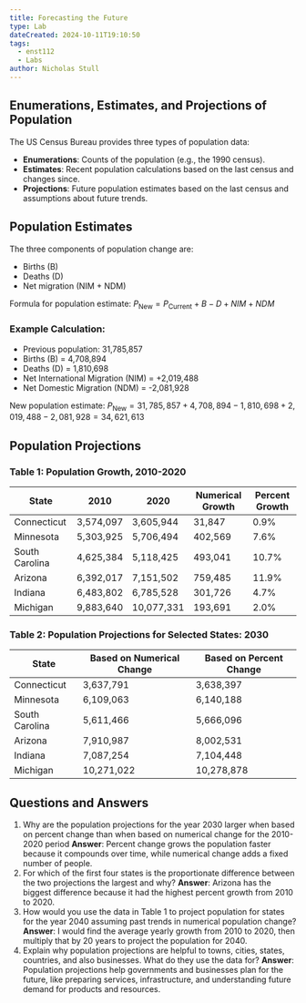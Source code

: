 ```yaml
---
title: Forecasting the Future
type: Lab
dateCreated: 2024-10-11T19:10:50
tags:
  - enst112
  - Labs
author: Nicholas Stull
---
```


## Enumerations, Estimates, and Projections of Population
The US Census Bureau provides three types of population data:

- **Enumerations**: Counts of the population (e.g., the 1990 census).
- **Estimates**: Recent population calculations based on the last census and changes since.
- **Projections**: Future population estimates based on the last census and assumptions about future trends.

## Population Estimates
The three components of population change are:
- Births (B)
- Deaths (D)
- Net migration (NIM + NDM)

Formula for population estimate: $P_{\text{New}} = P_{\text{Current}} + B - D + NIM + NDM$

### Example Calculation:
- Previous population: 31,785,857
- Births (B) = 4,708,894
- Deaths (D) = 1,810,698
- Net International Migration (NIM) = +2,019,488
- Net Domestic Migration (NDM) = -2,081,928

New population estimate: $P_{\text{New}} = 31,785,857 + 4,708,894 - 1,810,698 + 2,019,488 - 2,081,928 = 34,621,613$
## Population Projections

### Table 1: Population Growth, 2010-2020

| State         | 2010        | 2020        | Numerical Growth | Percent Growth |
|---------------|-------------|-------------|------------------|----------------|
| Connecticut   | 3,574,097   | 3,605,944   | 31,847           | 0.9%           |
| Minnesota     | 5,303,925   | 5,706,494   | 402,569          | 7.6%           |
| South Carolina| 4,625,384   | 5,118,425   | 493,041          | 10.7%          |
| Arizona       | 6,392,017   | 7,151,502   | 759,485          | 11.9%          |
| Indiana       | 6,483,802   | 6,785,528   | 301,726          | 4.7%           |
| Michigan      | 9,883,640   | 10,077,331  | 193,691          | 2.0%           |

### Table 2: Population Projections for Selected States: 2030

| State         | Based on Numerical Change | Based on Percent Change |
|---------------|---------------------------|-------------------------|
| Connecticut   | 3,637,791                 | 3,638,397               |
| Minnesota     | 6,109,063                 | 6,140,188               |
| South Carolina| 5,611,466                 | 5,666,096               |
| Arizona       | 7,910,987                 | 8,002,531               |
| Indiana       | 7,087,254                 | 7,104,448               |
| Michigan      | 10,271,022                | 10,278,878              |

## Questions and Answers

1. Why are the population projections for the year 2030 larger when based on percent change than when based on numerical change for the 2010-2020 period
	**Answer**: Percent change grows the population faster because it compounds over time, while numerical change adds a fixed number of people.
2. For which of the first four states is the proportionate difference between the two projections the largest and why?
	**Answer**: Arizona has the biggest difference because it had the highest percent growth from 2010 to 2020.
3. How would you use the data in Table 1 to project population for states for the year 2040 assuming past trends in numerical population change?
	**Answer**: I would find the average yearly growth from 2010 to 2020, then multiply that by 20 years to project the population for 2040.
4. Explain why population projections are helpful to towns, cities, states, countries, and also businesses. What do they use the data for?
	**Answer**: Population projections help governments and businesses plan for the future, like preparing services, infrastructure, and understanding future demand for products and resources.

